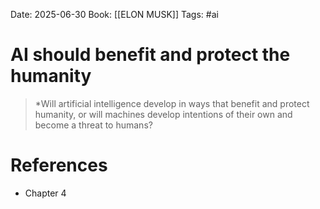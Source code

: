 Date: 2025-06-30
Book: [[ELON MUSK]]
Tags: #ai
# AI should benefit and protect the humanity

>*Will artificial intelligence develop in ways that benefit and protect humanity, or will machines develop intentions of their own and become a threat to humans?

# References
- Chapter 4